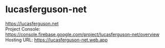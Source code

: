 # lucasferguson-net  
https://lucasferguson.net  
Project Console: https://console.firebase.google.com/project/lucasferguson-net/overview  
Hosting URL: https://lucasferguson-net.web.app  
  
